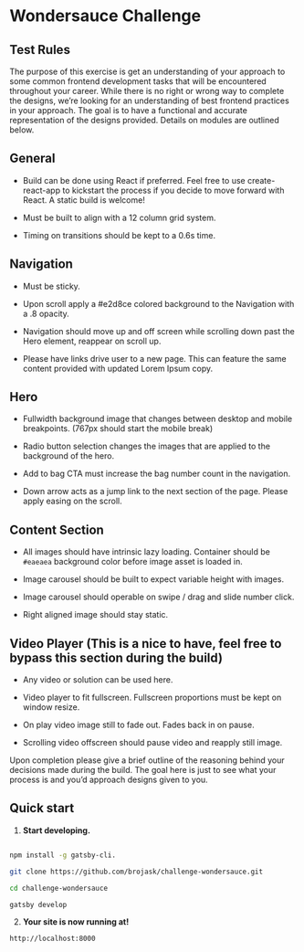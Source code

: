 
  

# Wondersauce Challenge

## Test Rules

The purpose of this exercise is get an understanding of your approach to some common frontend development tasks that will be encountered throughout your career. While there is no right or wrong way to complete the designs, we’re looking for an understanding of best frontend practices in your approach. The goal is to have a functional and accurate representation of the designs provided. Details on modules are outlined below.

  

## General

- Build can be done using React if preferred. Feel free to use create-react-app to kickstart the process if you decide to move forward with React. A static build is welcome!

- Must be built to align with a 12 column grid system.

- Timing on transitions should be kept to a 0.6s time.

  

## Navigation

- Must be sticky.

- Upon scroll apply a #e2d8ce colored background to the Navigation with a .8 opacity.

- Navigation should move up and off screen while scrolling down past the Hero element, reappear on scroll up.

- Please have links drive user to a new page. This can feature the same content provided with updated Lorem Ipsum copy.

  

## Hero

- Fullwidth background image that changes between desktop and mobile breakpoints. (767px should start the mobile break)

- Radio button selection changes the images that are applied to the background of the hero.

- Add to bag CTA must increase the bag number count in the navigation.

- Down arrow acts as a jump link to the next section of the page. Please apply easing on the scroll.

  

## Content Section

- All images should have intrinsic lazy loading. Container should be `#eaeaea` background color before image asset is loaded in.

- Image carousel should be built to expect variable height with images.

- Image carousel should operable on swipe / drag and slide number click.

- Right aligned image should stay static.

  

## Video Player (This is a nice to have, feel free to bypass this section during the build)

- Any video or solution can be used here.

- Video player to fit fullscreen. Fullscreen proportions must be kept on window resize.

- On play video image still to fade out. Fades back in on pause.

- Scrolling video offscreen should pause video and reapply still image.

  

Upon completion please give a brief outline of the reasoning behind your decisions made during the build. The goal here is just to see what your process is and you’d approach designs given to you.

  

## Quick start

1. **Start developing.**

```sh

npm install -g gatsby-cli.

git clone https://github.com/brojask/challenge-wondersauce.git

cd challenge-wondersauce

gatsby develop

```

2. **Your site is now running at!**

`http://localhost:8000`
